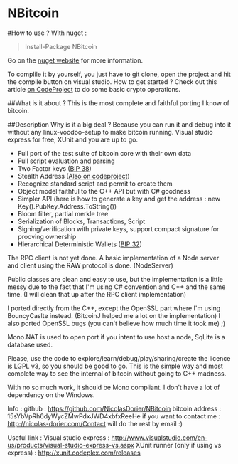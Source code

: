 NBitcoin
=======

#How to use ?
With nuget :
>Install-Package NBitcoin 

Go on the [nuget website](https://www.nuget.org/packages/NBitcoin/) for more information.

To complile it by yourself, you just have to git clone, open the project and hit the compile button on visual studio.
How to get started ? Check out this article [on CodeProject](http://www.codeproject.com/Articles/768412/NBitcoin-The-most-complete-Bitcoin-port-Part-Crypt) to do some basic crypto operations.

##What is it about ?
This is the most complete and faithful porting I know of bitcoin.

##Description
Why is it a big deal ? Because you can run it and debug into it without any linux-voodoo-setup to make bitcoin running.
Visual studio express for free, XUnit and you are up to go.


* Full port of the test suite of bitcoin core with their own data
* Full script evaluation and parsing
* Two Factor keys ([BIP 38](http://www.codeproject.com/Articles/775226/NBitcoin-Cryptography-Part))
* Stealth Address ([Also on codeproject](http://www.codeproject.com/Articles/775226/NBitcoin-Cryptography-Part))
* Recognize standard script and permit to create them
* Object model faithful to the C++ API but with C# goodness
* Simpler API (here is how to generate a key and get the address : new Key().PubKey.Address.ToString())
* Bloom filter, partial merkle tree
* Serialization of Blocks, Transactions, Script
* Signing/verification with private keys, support compact signature for prooving ownership
* Hierarchical Deterministic Wallets ([BIP 32](https://github.com/bitcoin/bips/blob/master/bip-0032.mediawiki))


The RPC client is not yet done.
A basic implementation of a Node server and client using the RAW protocol is done. (NodeServer)

Public classes are clean and easy to use, but the implementation is a little messy due to the fact that I'm using C# convention and C++ and the same time. (I will clean that up after the RPC client implementation)

I ported directly from the C++, except the OpenSSL part where I'm using BouncyCaslte instead. (BitcoinJ helped me a lot on the implementation)
I also ported OpenSSL bugs (you can't believe how much time it took me) ;)

Mono.NAT is used to open port if you intent to use host a node,
SqLite is a database used.

Please, use the code to explore/learn/debug/play/sharing/create the licence is LGPL v3, so you should be good to go.
This is the simple way and most complete way to see the internal of bitcoin without going to C++ madness.

With no so much work, it should be Mono compliant. I don't have a lot of dependency on the Windows.


Info :
github : https://github.com/NicolasDorier/NBitcoin
bitcoin address : 15sYbVpRh6dyWycZMwPdxJWD4xbfxReeHe
if you want to contact me : http://nicolas-dorier.com/Contact will do the rest by email :)

Useful link :
Visual studio express : http://www.visualstudio.com/en-us/products/visual-studio-express-vs.aspx
XUnit runner (only if using vs express) : http://xunit.codeplex.com/releases
